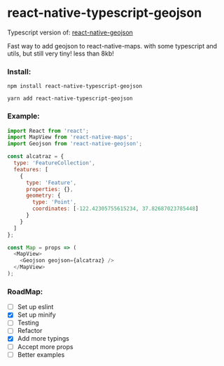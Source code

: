 # react-native-typescript-geojson

Typescript version of: [react-native-geojson](https://github.com/frankrowe/react-native-geojson)

Fast way to add geojson to react-native-maps. with some typescript and utils, but still very tiny! less than 8kb!

### Install:

`npm install react-native-typescript-geojson`

`yarn add react-native-typescript-geojson`

### Example:

```js
import React from 'react';
import MapView from 'react-native-maps';
import Geojson from 'react-native-geojson';

const alcatraz = {
  type: 'FeatureCollection',
  features: [
    {
      type: 'Feature',
      properties: {},
      geometry: {
        type: 'Point',
        coordinates: [-122.42305755615234, 37.82687023785448]
      }
    }
  ]
};

const Map = props => (
  <MapView>
    <Geojson geojson={alcatraz} />
  </MapView>
);
```

### RoadMap:

- [ ] Set up eslint
- [x] Set up minify
- [ ] Testing
- [ ] Refactor
- [x] Add more typings
- [ ] Accept more props
- [ ] Better examples
